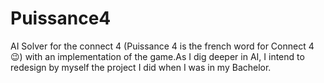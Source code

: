 # Puissance4 
AI Solver for the connect 4 (Puissance 4 is the french word for Connect 4 😉) with an implementation of the game.As I dig deeper in AI, I intend to redesign by myself the project I did when I was in my Bachelor.

